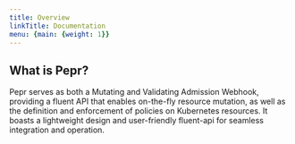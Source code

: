 ```yaml
---
title: Overview
linkTitle: Documentation
menu: {main: {weight: 1}}
---
```


## What is Pepr?

Pepr serves as both a Mutating and Validating Admission Webhook, providing a fluent API that enables on-the-fly resource mutation, as well as the definition and enforcement of policies on Kubernetes resources. It boasts a lightweight design and user-friendly fluent-api for seamless integration and operation.
